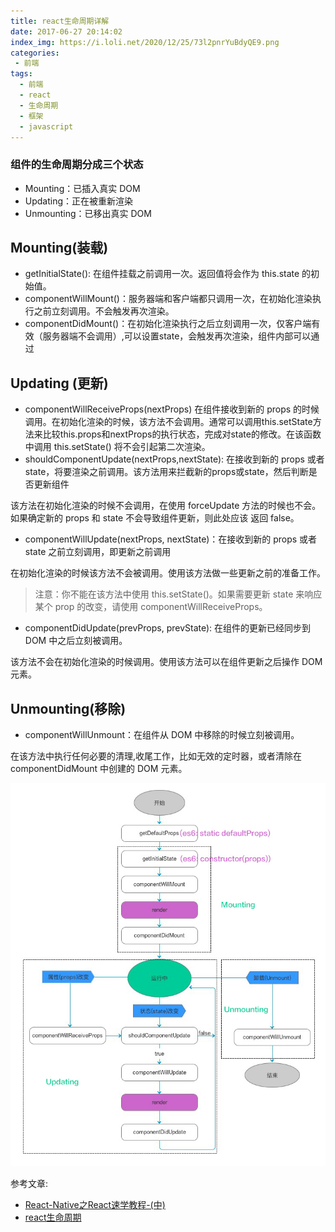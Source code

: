 ```yaml
---
title: react生命周期详解
date: 2017-06-27 20:14:02
index_img: https://i.loli.net/2020/12/25/73l2pnrYuBdyQE9.png
categories:
 - 前端
tags:
  - 前端
  - react 
  - 生命周期
  - 框架
  - javascript
---
```


### 组件的生命周期分成三个状态
- Mounting：已插入真实 DOM
- Updating：正在被重新渲染
- Unmounting：已移出真实 DOM


## Mounting(装载)
- getInitialState(): 在组件挂载之前调用一次。返回值将会作为 this.state 的初始值。
- componentWillMount()：服务器端和客户端都只调用一次，在初始化渲染执行之前立刻调用。不会触发再次渲染。
- componentDidMount()：在初始化渲染执行之后立刻调用一次，仅客户端有效（服务器端不会调用）,可以设置state，会触发再次渲染，组件内部可以通过 
## Updating (更新)
- componentWillReceiveProps(nextProps) 在组件接收到新的 props 的时候调用。在初始化渲染的时候，该方法不会调用。通常可以调用this.setState方法来比较this.props和nextProps的执行状态，完成对state的修改。在该函数中调用 this.setState() 将不会引起第二次渲染。
- shouldComponentUpdate(nextProps,nextState): 在接收到新的 props 或者 state，将要渲染之前调用。该方法用来拦截新的props或state，然后判断是否更新组件

该方法在初始化渲染的时候不会调用，在使用 forceUpdate 方法的时候也不会。如果确定新的 props 和 state 不会导致组件更新，则此处应该 返回 false。

- componentWillUpdate(nextProps, nextState)：在接收到新的 props 或者 state 之前立刻调用，即更新之前调用

在初始化渲染的时候该方法不会被调用。使用该方法做一些更新之前的准备工作。
> 注意：你不能在该方法中使用 this.setState()。如果需要更新 state 来响应某个 prop 的改变，请使用 componentWillReceiveProps。

- componentDidUpdate(prevProps, prevState): 在组件的更新已经同步到 DOM 中之后立刻被调用。

该方法不会在初始化渲染的时候调用。使用该方法可以在组件更新之后操作 DOM 元素。

## Unmounting(移除)
- componentWillUnmount：在组件从 DOM 中移除的时候立刻被调用。

在该方法中执行任何必要的清理,收尾工作，比如无效的定时器，或者清除在 componentDidMount 中创建的 DOM 元素。

![](/image/react生命周期详解/react生命周期笔记-1.png)




参考文章:

- [React-Native之React速学教程-(中)](http://www.devio.org/2016/08/10/React-Native%E4%B9%8BReact%E9%80%9F%E5%AD%A6%E6%95%99%E7%A8%8B-(%E4%B8%AD)/)
- [react生命周期](https://www.jianshu.com/p/c36a0601b00c)

